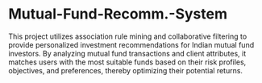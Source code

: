# Mutual-Fund-Recomm.-System
This project utilizes association rule mining and collaborative filtering to provide personalized investment recommendations for Indian mutual fund investors. By analyzing mutual fund transactions and client attributes, it matches users with the most suitable funds based on their risk profiles, objectives, and preferences, thereby optimizing their potential returns.
